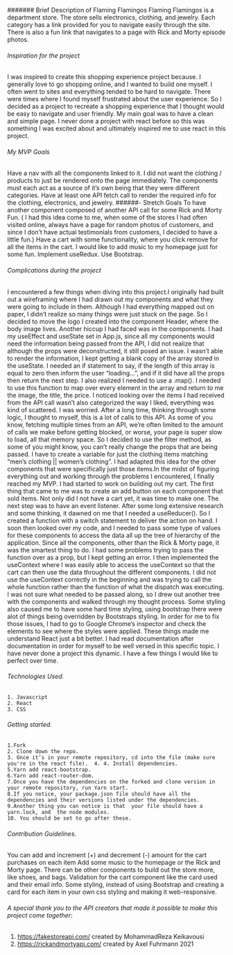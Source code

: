 

####### Brief Description of Flaming Flamingos 
Flaming Flamingos is a department store. The store sells electronics, clothing, and jewelry. Each category has a link provided for you to navigate easily through the site. There is also a fun link that navigates to a page with Rick and Morty episode photos.  

###### Inspiration  for the project
I was inspired to create this shopping experience project because. I generally love to go shopping online, and I wanted to build one myself. I often went to sites and everything tended to be hard to navigate. There were times where I found myself frustrated about the user experience. So I decided as a project to recreate a shopping experience that I thought would be easy to navigate and user friendly. My main goal was to have a clean and simple page. I never done a project with react before so this was something I was excited about and ultimately inspired me to use react in this project. 

###### My MVP Goals
Have a nav with all the components linked to it.
I did not want the clothing / products to just be rendered onto the page immediately.
 The components must each act as a source of it’s own being that they were different categories.
Have at least one API fetch call to render the required info for the clothing, electronics, and jewelry.
######- Stretch Goals
To have another component composed of another API call for some Rick and Morty  Fun. ( I had this idea come to me, when some of the stores I had often visited online, always have a page for random photos of customers, and since I don’t have actual testimonials from customers, I decided to have a little fun.)
Have a cart with some functionality, where you click remove for all the items in the cart.
I would like to add music to my homepage just for some fun. 
Implement useRedux.
Use Bootstrap.

###### Complications during the project
I encountered a few things when diving into this project.I originally had built out  a wireframing 
 where I had drawn out my components and what they were going to include in them. Although I had everything mapped out on paper, I didn’t realize so many things were just stuck on the page. So I decided to move the logo I created into the component Header, where the body image lives. Another hiccup I had faced was in the components.  I had my useEffect and useState set in App.js, since all my components would need the information being passed from the API, I did not realize that although the props were deconstructed, it still posed an issue. I wasn’t able to render the information, I kept getting a blank copy of the array stored in the useState. I needed an if statement to say, if the length of this array is equal to zero then inform the user “loading…”, and if it did have all the props then return the next step. I also realized I needed to use a .map(). I needed to use this function to map over every element in the array and return to me the image, the title, the price. I noticed looking over the items I had received from the API call wasn’t also categorized the way I  liked, everything was kind of scattered. I was worried. After a long time, thinking through some logic, I thought to myself, this is a lot of calls to this API. As some of you know, fetching multiple times from an API, we’re often limited to the amount of calls we make before getting blocked, or worse, your page is super slow to load, all that memory space. So I decided to use the filter method, as some of you might know, you can’t really change the props that are being passed.  I have to create a variable for just the clothing items matching “men’s clothing || women’s clothing”. I had adapted this idea for the other components that were specifically just those items.In the midst of figuring everything out and working through the problems I encountered, I finally reached my MVP. I had  started to work on building out my cart. The first thing that came to me was to create an add button on each component that sold items. Not only did I not have a cart yet, it was time to make one.  The next step was to have an event listener. After some long extensive research and some thinking, it dawned on me that I needed a useReducer(). So I created a function with a switch statement to deliver the action on hand. I soon then looked over my code, and I needed to pass some type of values for these components to access the data all up the tree of hierarchy of the application. Since all the components, other than the Rick & Morty page, it was the smartest thing to do. I had some problems trying to pass the function over as a prop, but I kept getting an error. I then implemented the useContext where I was easily able to access the useContext so that the cart can then use the data throughout the different components. I did not use the useContext correctly in the beginning and was trying to call the whole function rather than the function of what the dispatch was executing. I was not  sure what needed to  be passed along, so I drew out another tree with the components and walked through my thought process. Some styling also caused me to have some hard time styling, using bootstrap there were alot of things being overridden by Bootstraps styling. In order for me to fix those issues, I had to go to Google Chrome’s inspector and check the elements to see where the styles were applied. 
	These things made me understand React just a bit better. I had read documentation after documentation in order for myself to be well versed in this specific topic. I  have never done a project this dynamic. I have a few things I  would like to perfect over time. 

###### Technologies Used.
    1. Javascript
    2. React
    3. CSS

###### Getting started.
    1.Fork 
    2. Clone down the repo.
    3. Once it’s in your remote repository, cd into the file (make sure you're in the react file).  4. 4. Install dependencies.
    5.Yarn add react-bootstrap. 
    6.Yarn add react-router-dom.
    7.Once you have the dependencies on the forked and clone version in your remote repository, run Yarn start. 
    8.If you notice, your package.json file should have all the dependencies and their versions listed under the dependencies.
    9.Another thing you can notice is that  your file should have a yarn.lock, and  the node modules. 
    10. You should be set to go after these.

###### Contribution Guidelines.
You can add and increment (+)  and decrement (-) amount for the cart purchases on each item
Add some music to the homepage or the Rick and Morty page.
There can be other components to build out the store more, like shoes, and bags. 
Validation for the cart component like the card used and their email info. 
Some styling, instead of using Bootstrap and creating  a card for each item in your own css styling and making it web-responsive.

###### A special thank you to the API creators that made it possible to make this project come together:
1.  https://fakestoreapi.com/ created by  MohammadReza Keikavousi
2. https://rickandmortyapi.com/ created by Axel Fuhrmann 2021


